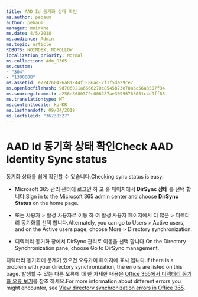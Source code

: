 ```yaml
---
title: AAD Id 동기화 상태 확인
ms.author: pebaum
author: pebaum
manager: mnirkhe
ms.date: 4/5/2018
ms.audience: Admin
ms.topic: article
ROBOTS: NOINDEX, NOFOLLOW
localization_priority: Normal
ms.collection: Adm_O365
ms.custom:
- "304"
- "1300008"
ms.assetid: e7242604-6a81-44f3-86ac-7f1f5da29ce7
ms.openlocfilehash: 9d706021a6666270c8545b73e78abc56a3507f34
ms.sourcegitcommit: a256e8680379c006287ae30996763051c4d9ff85
ms.translationtype: MT
ms.contentlocale: ko-KR
ms.lasthandoff: 09/04/2019
ms.locfileid: "36738527"
---
```

# <a name="check-aad-identity-sync-status"></a><span data-ttu-id="e4df7-102">AAD Id 동기화 상태 확인</span><span class="sxs-lookup"><span data-stu-id="e4df7-102">Check AAD Identity Sync status</span></span>

<span data-ttu-id="e4df7-103">동기화 상태를 쉽게 확인할 수 있습니다.</span><span class="sxs-lookup"><span data-stu-id="e4df7-103">Checking sync status is easy:</span></span>
  
- <span data-ttu-id="e4df7-104">Microsoft 365 관리 센터에 로그인 하 고 홈 페이지에서 **DirSync 상태** 를 선택 합니다.</span><span class="sxs-lookup"><span data-stu-id="e4df7-104">Sign in to the Microsoft 365 admin center and choose **DirSync Status** on the home page.</span></span>

- <span data-ttu-id="e4df7-105">또는 사용자 \> 활성 사용자로 이동 하 여 활성 사용자 페이지에서 더 많은 \> 디렉터리 동기화를 선택 합니다.</span><span class="sxs-lookup"><span data-stu-id="e4df7-105">Alternately, you can go to Users \> Active users, and on the Active users page, choose More \> Directory synchronization.</span></span>

- <span data-ttu-id="e4df7-106">디렉터리 동기화 창에서 DirSync 관리로 이동을 선택 합니다.</span><span class="sxs-lookup"><span data-stu-id="e4df7-106">On the Directory Synchronization pane, choose Go to DirSync management.</span></span>

<span data-ttu-id="e4df7-107">디렉터리 동기화에 문제가 있으면 오류가이 페이지에 표시 됩니다.</span><span class="sxs-lookup"><span data-stu-id="e4df7-107">If there is a problem with your directory synchronization, the errors are listed on this page.</span></span> <span data-ttu-id="e4df7-108">발생할 수 있는 다른 오류에 대 한 자세한 내용은 [Office 365에서 디렉터리 동기화 오류 보기](https://docs.microsoft.com//office365/enterprise/identify-directory-synchronization-errors)를 참조 하세요.</span><span class="sxs-lookup"><span data-stu-id="e4df7-108">For more information about different errors you might encounter, see [View directory synchronization errors in Office 365](https://docs.microsoft.com//office365/enterprise/identify-directory-synchronization-errors).</span></span>
  